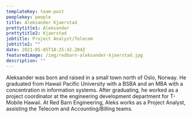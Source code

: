 ```yaml
---
templateKey: team-post
peoplekey: people
title: Aleksander Kjaerstad
prettytitle1: Aleksander
prettytitle2: Kjaerstad
jobtitle: Project Analyst/Telecom
jobtitle2: ""
date: 2021-05-05T18:25:42.204Z
featuredimage: /img/redbarn-aleksander-kjaerstad.jpg
description: ""
---
```


<!--StartFragment-->

Aleksander was born and raised in a small town north of Oslo, Norway. He graduated from Hawaii Pacific University with a BSBA and an MBA with a concentration in information systems. After graduating, he worked as a project coordinator at the engineering development department for T-Mobile Hawaii. At Red Barn Engineering, Aleks works as a Project Analyst, assisting the Telecom and Accounting/Billing teams.

<!--EndFragment-->
